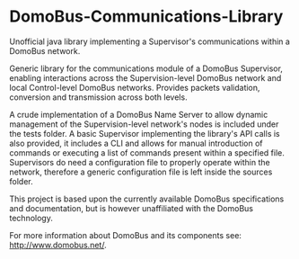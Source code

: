 # DomoBus-Communications-Library
Unofficial java library implementing a Supervisor's communications within a DomoBus network.

Generic library for the communications module of a DomoBus Supervisor,
enabling interactions across the Supervision-level DomoBus network and
local Control-level DomoBus networks.
Provides packets validation, conversion and transmission across both levels.

A crude implementation of a DomoBus Name Server to allow dynamic management
of the Supervision-level network's nodes is included under the tests folder.
A basic Supervisor implementing the library's API calls is also provided, 
it includes a CLI and allows for manual introduction of commands or executing
a list of commands present within a specified file. Supervisors do need a
configuration file to properly operate within the network, therefore a generic
configuration file is left inside the sources folder.


This project is based upon the currently available DomoBus specifications and documentation, but is however unaffiliated with the DomoBus technology.

For more information about DomoBus and its components see: http://www.domobus.net/.
